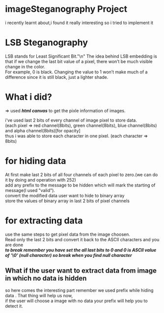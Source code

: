 # imageSteganography Project

i recently learnt about,i found it really interesting so i tried to implement it

# LSB Steganography

LSB stands for Least Significant Bit."\n" The idea behind LSB embedding is that if we change the last bit value of a pixel, there won’t be much visible change in the color.<br>
For example, 0 is black. Changing the value to 1 won’t make much of a difference since it is still black, just a lighter shade. 

# What i did?

=> used ***html canvas*** to get the pixle information of images.

i've used last 2 bits of every channel of image pixel to store data.<br>
(each pixel => red channel(8bits), green channel(8bits), blue channel(8bits) and alpha channel(8bits)[for opacity]<br>
thus i was able to store each character in one pixel. (each character => 8bits)<br>

# for hiding data 
  At first make last 2 bits of all four channels of each pixel to zero.(we can do it by doing and operation with 252)<br>
  add any prefix to the message to be hidden which will mark the starting of message(I used "valid").<br>
  convert the modified data user want to hide to binary array <br>
  store the values of binary array in last 2 bits of pixel channels<br>

# for extracting data

  use the same steps to get pixel data from the image choosen.<br>
  Read only the last 2 bits and convert it back to the ASCII characters and you are done<br>
  ***to break remember you have set the all last bits to 0 and 0 is ASCII value of '\0' (null character) so break when you find null character***

 ## What if the user want to extract data from image in which no data is hidden
  so here comes the interesting part remember we used prefix while hiding data . That thing will help us now,<br>
  if the user will choose a image with no data your prefix will help you to detect it.<br>
